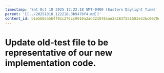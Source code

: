 ```yaml
---
timestamp: 'Sat Oct 18 2025 12:22:18 GMT-0400 (Eastern Daylight Time)'
parent: '[[../20251018_122218.3b947bf4.md]]'
content_id: b1e5605a564f91c276cc9010a2add21048aae2a283f551503e33bc0070dc8ebb
---
```


# Update old-test file to be representative of our new implementation code.
